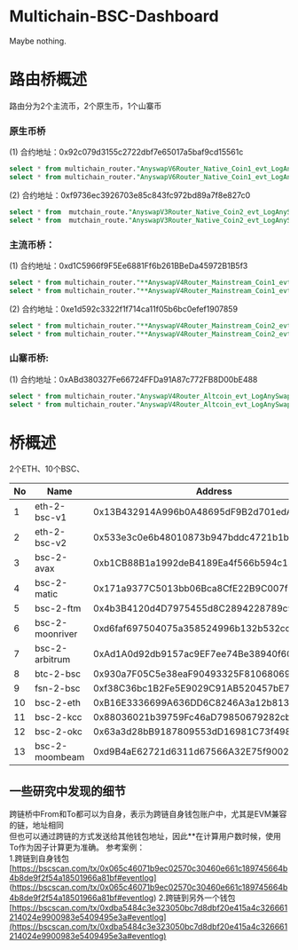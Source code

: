 # Multichain-BSC-Dashboard
Maybe nothing.

# 路由桥概述

路由分为2个主流币，2个原生币，1个山寨币

### 原生币桥
(1) 合约地址：0x92c079d3155c2722dbf7e65017a5baf9cd15561c
```sql
select * from multichain_router."AnyswapV6Router_Native_Coin1_evt_LogAnySwapIn"
select * from multichain_router."AnyswapV6Router_Native_Coin1_evt_LogAnySwapOut"
```
(2) 合约地址：0xf9736ec3926703e85c843fc972bd89a7f8e827c0
```sql
select * from  mutchain_route."AnyswapV3Router_Native_Coin2_evt_LogAnySwapIn"
select * from  mutchain_route."AnyswapV3Router_Native_Coin2_evt_LogAnySwapOut"
```

### 主流币桥：
(1) 合约地址：0xd1C5966f9F5Ee6881Ff6b261BBeDa45972B1B5f3
```sql
select * from multichain_router."**AnyswapV4Router_Mainstream_Coin1_evt_LogAnySwapIn"
select * from multichain_router."**AnyswapV4Router_Mainstream_Coin1_evt_LogAnySwapOut"
```
(2) 合约地址：0xe1d592c3322f1f714ca11f05b6bc0efef1907859
```sql
select * from multichain_router."**AnyswapV4Router_Mainstream_Coin2_evt_LogAnySwapIn"
select * from multichain_router."**AnyswapV4Router_Mainstream_Coin2_evt_LogAnySwapOut"
```
### 山寨币桥:

(1) 合约地址：0xABd380327Fe66724FFDa91A87c772FB8D00bE488
```sql
select * from multichain_router."AnyswapV4Router_Altcoin_evt_LogAnySwapIn"
select * from multichain_router."AnyswapV4Router_Altcoin_evt_LogAnySwapOut"
```


# 桥概述
2个ETH、10个BSC、

|   No  |  Name |  Address   |
|  ----  | ----  | ----  |
| 1 |eth-2-bsc-v1     | 0x13B432914A996b0A48695dF9B2d701edA45FF264 |
| 2 |eth-2-bsc-v2     | 0x533e3c0e6b48010873b947bddc4721b1bdff9648 |
| 3 |bsc-2-avax       | 0xb1CB88B1a1992deB4189Ea4f566b594c13392Ada |
| 4 |bsc-2-matic      | 0x171a9377C5013bb06Bca8CfE22B9C007f2C319F1 |
| 5 |bsc-2-ftm        | 0x4b3B4120d4D7975455d8C2894228789c91a247F8 |
| 6 |bsc-2-moonriver  | 0xd6faf697504075a358524996b132b532cc5D0F14 |
| 7 |bsc-2-arbitrum   | 0xAd1A0d92db9157ac9EF7ee74Be38940f60BcafA9 |
| 8 |btc-2-bsc        | 0x930a7F05C5e38eaF90493325F8106806969FCBdF |
| 9 |fsn-2-bsc        | 0xf38C36bc1B2Fe5E9029C91AB520457bE7DFC68D8 |
| 10 |bsc-2-eth        | 0xB16E3336699A636DD6C8246A3a12b813bFa0A3AD |
| 11 |bsc-2-kcc        | 0x88036021b39759Fc46aD79850679282cb2353372 |
| 12 |bsc-2-okc        | 0x63a3d28bB9187809553dD16981C73f498B6b2687 |
| 13 |bsc-2-moombeam   | 0xd9B4aE62721d6311d67566A32E75f9002447922e |





## 一些研究中发现的细节
跨链桥中From和To都可以为自身，表示为跨链自身钱包账户中，尤其是EVM兼容的链，地址相同  
但也可以通过跨链的方式发送给其他钱包地址，因此**在计算用户数时候，使用To作为因子计算更为准确。 
参考案例：  
1.跨链到自身钱包  
[https://bscscan.com/tx/0x065c46071b9ec02570c30460e661c189745664b4b8de9f2f54a18501966a81bf#eventlog] (https://bscscan.com/tx/0x065c46071b9ec02570c30460e661c189745664b4b8de9f2f54a18501966a81bf#eventlog)
2.跨链到另外一个钱包   
[https://bscscan.com/tx/0xdba5484c3e323050bc7d8dbf20e415a4c326661214024e9900983e5409495e3a#eventlog](https://bscscan.com/tx/0xdba5484c3e323050bc7d8dbf20e415a4c326661214024e9900983e5409495e3a#eventlog) 


